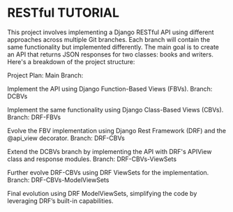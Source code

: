 # RESTful TUTORIAL

This project involves implementing a Django RESTful API using different approaches across multiple Git branches. Each branch will contain the same functionality but implemented differently. The main goal is to create an API that returns JSON responses for two classes: books and writers. Here's a breakdown of the project structure:

Project Plan:
Main Branch:

Implement the API using Django Function-Based Views (FBVs).
Branch: DCBVs

Implement the same functionality using Django Class-Based Views (CBVs).
Branch: DRF-FBVs

Evolve the FBV implementation using Django Rest Framework (DRF) and the @api_view decorator.
Branch: DRF-CBVs

Extend the DCBVs branch by implementing the API with DRF's APIView class and response modules.
Branch: DRF-CBVs-ViewSets

Further evolve DRF-CBVs using DRF ViewSets for the implementation.
Branch: DRF-CBVs-ModelViewSets

Final evolution using DRF ModelViewSets, simplifying the code by leveraging DRF’s built-in capabilities.
